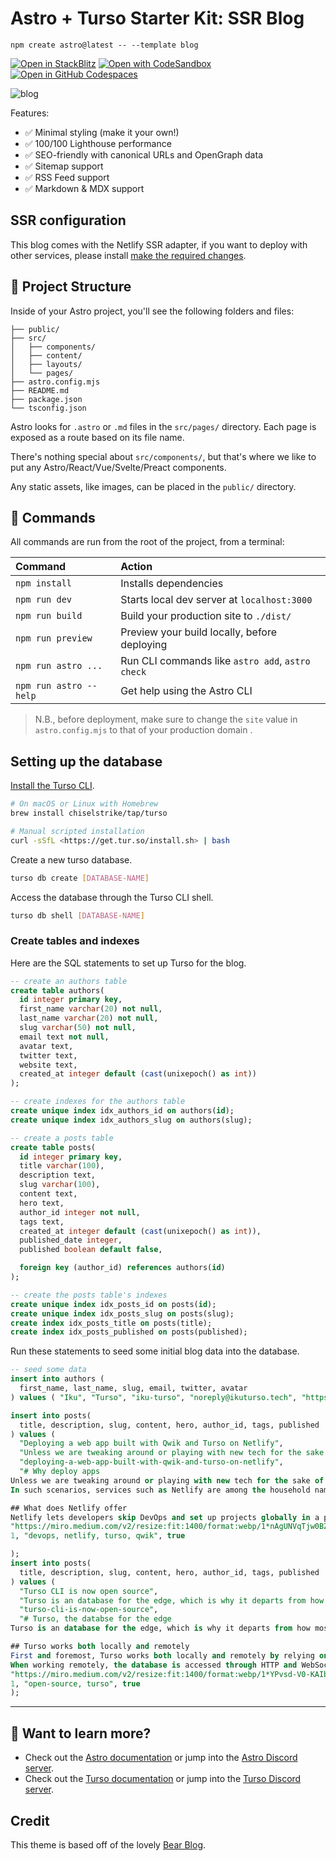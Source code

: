 # Astro + Turso Starter Kit: SSR Blog

```
npm create astro@latest -- --template blog
```

[![Open in StackBlitz](https://developer.stackblitz.com/img/open_in_stackblitz.svg)](https://stackblitz.com/github/withastro/astro/tree/latest/examples/blog)
[![Open with CodeSandbox](https://assets.codesandbox.io/github/button-edit-lime.svg)](https://codesandbox.io/p/sandbox/github/turso-extended/app-tustro-blog)
[![Open in GitHub Codespaces](https://github.com/codespaces/badge.svg)](https://codespaces.new/turso-extended/app-tustro-blog?devcontainer_path=.devcontainer/blog/devcontainer.json)

![blog](https://res.cloudinary.com/djx5h4cjt/image/upload/q_auto:eco/v1681856953/chiselstrike-assets/Hero_-_Blog_with_Turso_and_Astro.jpg)

Features:

- ✅ Minimal styling (make it your own!)
- ✅ 100/100 Lighthouse performance
- ✅ SEO-friendly with canonical URLs and OpenGraph data
- ✅ Sitemap support
- ✅ RSS Feed support
- ✅ Markdown & MDX support

## SSR configuration

This blog comes with the Netlify SSR adapter, if you want to deploy with other
services, please install [make the required changes].

## 🚀 Project Structure

Inside of your Astro project, you'll see the following folders and files:

```
├── public/
├── src/
│   ├── components/
│   ├── content/
│   ├── layouts/
│   └── pages/
├── astro.config.mjs
├── README.md
├── package.json
└── tsconfig.json
```

Astro looks for `.astro` or `.md` files in the `src/pages/` directory. Each page
is exposed as a route based on its file name.

There's nothing special about `src/components/`, but that's where we like to put
any Astro/React/Vue/Svelte/Preact components.

Any static assets, like images, can be placed in the `public/` directory.

## 🧞 Commands

All commands are run from the root of the project, from a terminal:

| Command                | Action                                           |
| :--------------------- | :----------------------------------------------- |
| `npm install`          | Installs dependencies                            |
| `npm run dev`          | Starts local dev server at `localhost:3000`      |
| `npm run build`        | Build your production site to `./dist/`          |
| `npm run preview`      | Preview your build locally, before deploying     |
| `npm run astro ...`    | Run CLI commands like `astro add`, `astro check` |
| `npm run astro --help` | Get help using the Astro CLI                     |

> N.B., before deployment, make sure to change the `site` value in `astro.config.mjs` to that of your production domain .

## Setting up the database

[Install the Turso CLI].

```sh
# On macOS or Linux with Homebrew
brew install chiselstrike/tap/turso

# Manual scripted installation
curl -sSfL <https://get.tur.so/install.sh> | bash
```

Create a new turso database.

```sh
turso db create [DATABASE-NAME]
```

Access the database through the Turso CLI shell.

```sh
turso db shell [DATABASE-NAME]
```

### Create tables and indexes

Here are the SQL statements to set up Turso for the blog.

```sql
-- create an authors table
create table authors(
  id integer primary key,
  first_name varchar(20) not null,
  last_name varchar(20) not null,
  slug varchar(50) not null,
  email text not null,
  avatar text,
  twitter text,
  website text,
  created_at integer default (cast(unixepoch() as int))
);

-- create indexes for the authors table
create unique index idx_authors_id on authors(id);
create unique index idx_authors_slug on authors(slug);

-- create a posts table
create table posts(
  id integer primary key,
  title varchar(100),
  description text,
  slug varchar(100),
  content text,
  hero text,
  author_id integer not null,
  tags text,
  created_at integer default (cast(unixepoch() as int)),
  published_date integer,
  published boolean default false,

  foreign key (author_id) references authors(id)
);

-- create the posts table's indexes
create unique index idx_posts_id on posts(id);
create unique index idx_posts_slug on posts(slug);
create index idx_posts_title on posts(title);
create index idx_posts_published on posts(published);
```

Run these statements to seed some initial blog data into the database.

```sql
-- seed some data
insert into authors (
  first_name, last_name, slug, email, twitter, avatar
) values ( "Iku", "Turso", "iku-turso", "noreply@ikuturso.tech", "https://twitter.com/tursodatabase", "https://res.cloudinary.com/djx5h4cjt/image/upload/v1681753493/chiselstrike-assets/Turso-Symbol-Blue.jpg");

insert into posts(
  title, description, slug, content, hero, author_id, tags, published
) values (
  "Deploying a web app built with Qwik and Turso on Netlify",
  "Unless we are tweaking around or playing with new tech for the sake of learning, most times we are working on products that we ultimately would like to share with the rest of the world. In such scenarios, services such as Netlify are among the household names when it comes to hosting projects for the web.",
  "deploying-a-web-app-built-with-qwik-and-turso-on-netlify",
  "# Why deploy apps
Unless we are tweaking around or playing with new tech for the sake of learning, most times we are working on products that we ultimately would like to share with the rest of the world.
In such scenarios, services such as Netlify are among the household names when it comes to hosting projects for the web.

## What does Netlify offer
Netlify lets developers skip DevOps and set up projects globally in a production-ready, rollback-supporting, and scalable environment.",
"https://miro.medium.com/v2/resize:fit:1400/format:webp/1*nAgUNVqTjw0BZtsOlAbIpA.png",
1, "devops, netlify, turso, qwik", true

);
insert into posts(
  title, description, slug, content, hero, author_id, tags, published
) values (
  "Turso CLI is now open source",
  "Turso is an database for the edge, which is why it departs from how most databases operate. First and foremost, Turso works both locally and remotely by relying on libSQL, our fork of SQLite.",
  "turso-cli-is-now-open-source",
  "# Turso, the databse for the edge
Turso is an database for the edge, which is why it departs from how most databases operate.

## Turso works both locally and remotely
First and foremost, Turso works both locally and remotely by relying on [libSQL](http://github.com/libsql/libsql), our fork of SQLite.
When working remotely, the database is accessed through HTTP and WebSockets, as opposed to a traditional TCP-based wire protocols, which makes Turso accessible from almost any environment, including edge functions.",
"https://miro.medium.com/v2/resize:fit:1400/format:webp/1*YPvsd-V0-KAIbJbVuCaMdQ.png",
1, "open-source, turso", true
);
```

---

## 👀 Want to learn more?

- Check out the [Astro documentation] or jump into the [Astro Discord server].
- Check out the [Turso documentation] or jump into the [Turso Discord server].

## Credit

This theme is based off of the lovely [Bear Blog].

[make the required changes]: https://docs.astro.build/en/guides/server-side-rendering/#enabling-ssr-in-your-project
[Astro documentation]: https://docs.astro.build
[Astro Discord server]: https://astro.build/chat
[Turso documentation]: https://docs.turso.tech
[Turso Discord server]: https://discord.com/invite/4B5D7hYwub
[Bear Blog]: https://github.com/HermanMartinus/bearblog/
[Install the Turso CLI]:https://docs.turso.tech/reference/turso-cli#installation
